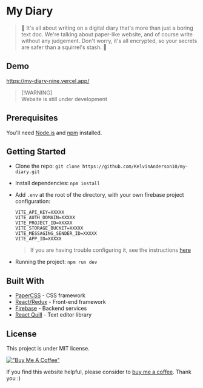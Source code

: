 # My Diary

> 📖  It's all about writing on a digital diary that's more than just a boring text doc. We're talking about paper-like website, and of course write without any judgement. Don't worry, it's all encrypted, so your secrets are safer than a squirrel's stash. 🧷

## Demo
https://my-diary-nine.vercel.app/
> [!WARNING]<br>Website is still under development

## Prerequisites

You'll need [Node.js](https://nodejs.org/en/) and [npm](https://www.npmjs.com/) installed.

## Getting Started

- Clone the repo: `git clone https://github.com/KelvinAnderson10/my-diary.git`
- Install dependencies: `npm install`
- Add `.env` at the root of the directory, with your own firebase project configuration:

  ```
  VITE_API_KEY=XXXXX
  VITE_AUTH_DOMAIN=XXXXX
  VITE_PROJECT_ID=XXXXX
  VITE_STORAGE_BUCKET=XXXXX
  VITE_MESSAGING_SENDER_ID=XXXXX
  VITE_APP_ID=XXXXX
  ```
  > If you are having trouble configuring it, see the instructions [here](https://firebase.google.com/docs/web/setup)

- Running the project: `npm run dev`

## Built With

- [PaperCSS](https://github.com/papercss/papercss) - CSS framework
- [React/Redux](https://github.com/facebook/react) - Front-end framework
- [Firebase](https://firebase.google.com) - Backend services
- [React Quill](https://github.com/zenoamaro/react-quill) - Text editor library

## License

This project is under MIT license.

[!["Buy Me A Coffee"](https://www.buymeacoffee.com/assets/img/custom_images/orange_img.png)](https://www.buymeacoffee.com/kelvinanderson)

If you find this website helpful, please consider to [buy me a coffee](https://www.buymeacoffee.com/kelvinanderson). Thank you :)
